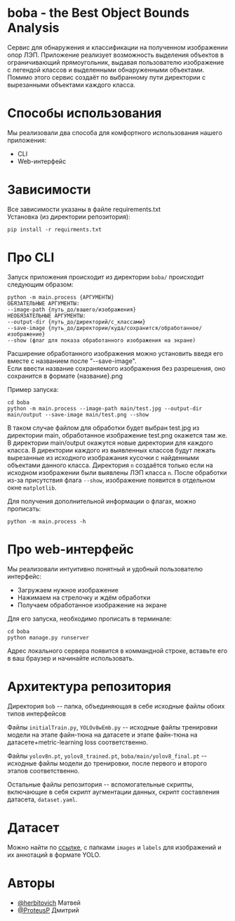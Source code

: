 
# boba - the Best Object Bounds Analysis

Сервис для обнаружения и классификации на полученном изображении опор ЛЭП. Приложение реализует возможность выделения объектов в ограничивающий прямоугольник, выдавая пользователю изображение с легендой классов и выделенными обнаруженными объектами.
Помимо этого сервис создаёт по выбранному пути директории с вырезанными объектами каждого класса.

# Способы использования
Мы реализовали два способа для комфортного использования нашего приложения:
* CLI
* Web-интерфейс

# Зависимости
Все зависимости указаны в файле requirements.txt  
Установка (из директории репозитория):  
```shell
pip install -r requirments.txt
```

# Про CLI

Запуск приложения происходит из директории ```boba/``` происходит следующим образом:
```shell
python -m main.process {АРГУМЕНТЫ} 
ОБЯЗАТЕЛЬНЫЕ АРГУМЕНТЫ:  
--image-path {путь_до/вашего/изображения}  
НЕОБЯЗАТЕЛЬНЫЕ АРГУМЕНТЫ:  
--output-dir {путь_до/директорий/с_классами}  
--save-image {путь_до/директории/куда/сохранится/обработанное/изображение}  
--show (флаг для показа обработанного изображения на экране)
```
Расширение обработанного изображения можно установить введя его вместе с названием  после "--save-image".  
Если ввести название сохраняемого изображения без разрешения, оно сохранится в формате {название}.png

Пример запуска:  
```shell
cd boba 
python -m main.process --image-path main/test.jpg --output-dir main/output --save-image main/test.png --show
```
В таком случае файлом для обработки будет выбран test.jpg из директории main, обработанное изображение test.png окажется там же. В директории main/output окажутся новые директории для каждого класса. В директории каждого из выявленных классов будут лежать вырезанные из исходного изображания кусочки с найденными объектами данного класса. Директория ```n```  создаётся только если на исходном изображении были выявлены ЛЭП класса ```n```. После обработки из-за присутствия флага `--show`, изображение появится в отдельном окне `matplotlib`. 

Для получения дополнительной информации о флагах, можно прописать:
```shell
python -m main.process -h
```
# Про web-интерфейс
Мы реализовали интуитивно понятный и удобный пользователю интерфейс:  
* Загружаем нужное изображение
* Нажимаем на стрелочку и ждём обработки
* Получаем обработанное изображение на экране

Для его запуска, необходимо прописать в терминале:
```shell
cd boba 
python manage.py runserver
```
Адрес локального сервера появится в коммандной строке, вставьте его в ваш браузер и начинайте использовать.
# Архитектура репозитория
Директория `bob` -- папка, объединяющая в себе исходные файлы обоих типов интерфейсов

Файлы `initialTrain.py`, `YOLOv8wEmb.py` -- исходные файлы тренировки модели на этапе файн-тюна на датасете и этапе файн-тюна на датасете+metric-learning loss соответственно. 

Файлы `yolov8n.pt`, `yolov8_trained.pt`, `boba/main/yolov8_final.pt` -- исходные файлы модели до тренировки, после первого и второго этапов соответственно.

Остальные файлы репозитория -- вспомогательные скрипты, включающие в себя скрипт аугментации данных, скрипт составления датасета, `dataset.yaml`.

# Датасет
Можно найти по [ссылке](https://drive.google.com/drive/folders/1Z2s9AZwCB5_lpNqKSa0gJaqVAp1z8Zld), с папками `images` и `labels` для изображений и их аннотаций в формате YOLO.
# Авторы 

- [@herbitovich](https://www.github.com/herbitovich) Матвей
- [@ProteusP](https://github.com/ProteusP) Дмитрий
